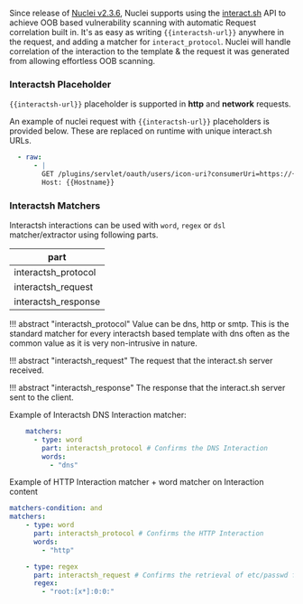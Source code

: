 Since release of [Nuclei v2.3.6](https://github.com/projectdiscovery/nuclei/releases/tag/v2.3.6), Nuclei supports using the [interact.sh](https://github.com/projectdiscovery/interactsh) API to achieve OOB based vulnerability scanning with automatic Request correlation built in. It's as easy as writing `{{interactsh-url}}`  anywhere in the request, and adding a matcher for `interact_protocol`. Nuclei will handle correlation of the interaction to the template & the request it was generated from allowing effortless OOB scanning.


### Interactsh Placeholder

`{{interactsh-url}}` placeholder is supported in **http** and **network** requests.

An example of nuclei request with `{{interactsh-url}}` placeholders is provided below. These are replaced on runtime with unique interact.sh URLs.

```yaml
  - raw:
      - |
        GET /plugins/servlet/oauth/users/icon-uri?consumerUri=https://{{interactsh-url}} HTTP/1.1
        Host: {{Hostname}}
```

### Interactsh Matchers

Interactsh interactions can be used with `word`, `regex` or `dsl` matcher/extractor using following parts.

| part                |
| ------------------- |
| interactsh_protocol |
| interactsh_request  |
| interactsh_response |


!!! abstract "interactsh_protocol"
    Value can be dns, http or smtp. This is the standard matcher for every interactsh based template with dns often as the common value as it is very non-intrusive in nature.


!!! abstract "interactsh_request"
    The request that the interact.sh server received.

!!! abstract "interactsh_response"
    The response that the interact.sh server sent to the client.

Example of Interactsh DNS Interaction matcher:

```yaml
    matchers:
      - type: word
        part: interactsh_protocol # Confirms the DNS Interaction
        words:
          - "dns"
```

Example of HTTP Interaction matcher + word matcher on Interaction content

```yaml
matchers-condition: and
matchers:
    - type: word
      part: interactsh_protocol # Confirms the HTTP Interaction
      words:
        - "http"

    - type: regex
      part: interactsh_request # Confirms the retrieval of etc/passwd file
      regex:
        - "root:[x*]:0:0:"
```
